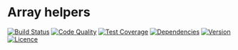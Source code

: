 # Array helpers

[![Build Status](https://img.shields.io/travis/weew/php-helpers-array.svg)](https://travis-ci.org/weew/php-helpers-array)
[![Code Quality](https://img.shields.io/scrutinizer/g/weew/php-helpers-array.svg)](https://scrutinizer-ci.com/g/weew/php-helpers-array)
[![Test Coverage](https://img.shields.io/coveralls/weew/php-helpers-array.svg)](https://coveralls.io/github/weew/php-helpers-array)
[![Dependencies](https://img.shields.io/versioneye/d/php/weew:php-helpers-array.svg)](https://versioneye.com/php/weew:php-helpers-array)
[![Version](https://img.shields.io/packagist/v/weew/php-helpers-array.svg)](https://packagist.org/packages/weew/php-helpers-array)
[![Licence](https://img.shields.io/packagist/l/weew/php-helpers-array.svg)](https://packagist.org/packages/weew/php-helpers-array)
